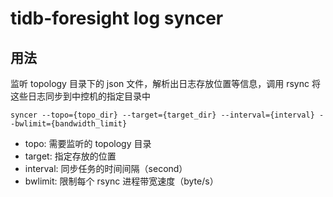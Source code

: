 # tidb-foresight log syncer
## 用法
监听 topology 目录下的 json 文件，解析出日志存放位置等信息，调用 rsync 将这些日志同步到中控机的指定目录中

```
syncer --topo={topo_dir} --target={target_dir} --interval={interval} --bwlimit={bandwidth_limit}
```

- topo: 需要监听的 topology 目录
- target: 指定存放的位置
- interval: 同步任务的时间间隔（second）
- bwlimit: 限制每个 rsync 进程带宽速度（byte/s）
